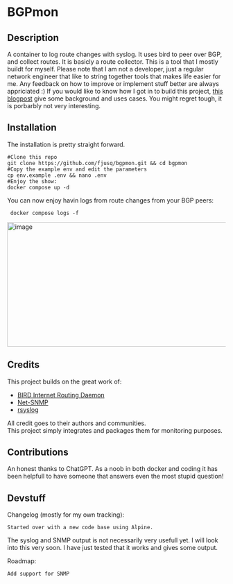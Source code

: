 # BGPmon

## Description
A container to log route changes with syslog.
It uses bird to peer over BGP, and collect routes. It is basicly a route collector.
This is a tool that I mostly buildt for myself. Please note that I am not a developer, just a regular network engineer that like to string together tools that makes life easier for me. Any feedback on how to improve or implement stuff better are always appriciated :)
If you would like to know how I got in to build this project, [this blogpost](https://fjusq.wordpress.com/2025/09/01/peering-into-the-void-bgp-visibility-in-azure-and-meraki/) give some background and uses cases. You might regret tough, it is porbarbly not very interesting.

## Installation
The installation is pretty straight forward.

```
#Clone this repo
git clone https://github.com/fjusq/bgpmon.git && cd bgpmon
#Copy the example env and edit the parameters
cp env.example .env && nano .env
#Enjoy the show:
docker compose up -d
```

You can now enjoy havin logs from route changes from your BGP peers:
```
 docker compose logs -f
```
<img width="783" height="287" alt="image" src="https://github.com/user-attachments/assets/06f5d04c-962f-4bad-858d-3b96423a041c" />


## Credits
This project builds on the great work of:  
- [BIRD Internet Routing Daemon](https://bird.network.cz/)  
- [Net-SNMP](http://www.net-snmp.org/)  
- [rsyslog](https://www.rsyslog.com/)  

All credit goes to their authors and communities.  
This project simply integrates and packages them for monitoring purposes.

## Contributions
An honest thanks to ChatGPT. As a noob in both docker and coding it has been helpfull to have someone that answers even the most stupid question!

## Devstuff

Changelog (mostly for my own tracking):
```
Started over with a new code base using Alpine.
```
The syslog and SNMP output is not necessarily very usefull yet. I will look into this very soon.
I have just tested that it works and gives some output. 

Roadmap:
```
Add support for SNMP
```
